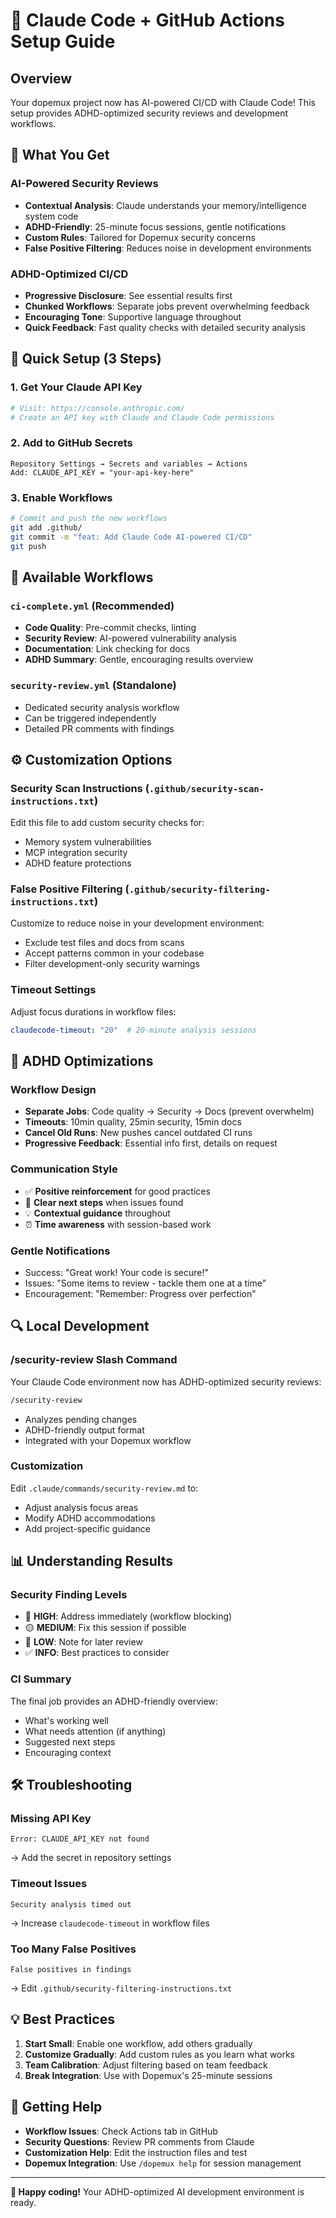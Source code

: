 # 🤖 Claude Code + GitHub Actions Setup Guide

## Overview
Your dopemux project now has AI-powered CI/CD with Claude Code! This setup provides ADHD-optimized security reviews and development workflows.

## 🎯 What You Get

### AI-Powered Security Reviews
- **Contextual Analysis**: Claude understands your memory/intelligence system code
- **ADHD-Friendly**: 25-minute focus sessions, gentle notifications
- **Custom Rules**: Tailored for Dopemux security concerns
- **False Positive Filtering**: Reduces noise in development environments

### ADHD-Optimized CI/CD
- **Progressive Disclosure**: See essential results first
- **Chunked Workflows**: Separate jobs prevent overwhelming feedback
- **Encouraging Tone**: Supportive language throughout
- **Quick Feedback**: Fast quality checks with detailed security analysis

## 🚀 Quick Setup (3 Steps)

### 1. Get Your Claude API Key
```bash
# Visit: https://console.anthropic.com/
# Create an API key with Claude and Claude Code permissions
```

### 2. Add to GitHub Secrets
```
Repository Settings → Secrets and variables → Actions
Add: CLAUDE_API_KEY = "your-api-key-here"
```

### 3. Enable Workflows
```bash
# Commit and push the new workflows
git add .github/
git commit -m "feat: Add Claude Code AI-powered CI/CD"
git push
```

## 🔧 Available Workflows

### `ci-complete.yml` (Recommended)
- **Code Quality**: Pre-commit checks, linting
- **Security Review**: AI-powered vulnerability analysis
- **Documentation**: Link checking for docs
- **ADHD Summary**: Gentle, encouraging results overview

### `security-review.yml` (Standalone)
- Dedicated security analysis workflow
- Can be triggered independently
- Detailed PR comments with findings

## ⚙️ Customization Options

### Security Scan Instructions (`.github/security-scan-instructions.txt`)
Edit this file to add custom security checks for:
- Memory system vulnerabilities
- MCP integration security
- ADHD feature protections

### False Positive Filtering (`.github/security-filtering-instructions.txt`)
Customize to reduce noise in your development environment:
- Exclude test files and docs from scans
- Accept patterns common in your codebase
- Filter development-only security warnings

### Timeout Settings
Adjust focus durations in workflow files:
```yaml
claudecode-timeout: "20"  # 20-minute analysis sessions
```

## 🎨 ADHD Optimizations

### Workflow Design
- **Separate Jobs**: Code quality → Security → Docs (prevent overwhelm)
- **Timeouts**: 10min quality, 25min security, 15min docs
- **Cancel Old Runs**: New pushes cancel outdated CI runs
- **Progressive Feedback**: Essential info first, details on request

### Communication Style
- ✅ **Positive reinforcement** for good practices
- 🎯 **Clear next steps** when issues found
- 💡 **Contextual guidance** throughout
- ⏰ **Time awareness** with session-based work

### Gentle Notifications
- Success: "Great work! Your code is secure!"
- Issues: "Some items to review - tackle them one at a time"
- Encouragement: "Remember: Progress over perfection"

## 🔍 Local Development

### /security-review Slash Command
Your Claude Code environment now has ADHD-optimized security reviews:
```bash
/security-review
```
- Analyzes pending changes
- ADHD-friendly output format
- Integrated with your Dopemux workflow

### Customization
Edit `.claude/commands/security-review.md` to:
- Adjust analysis focus areas
- Modify ADHD accommodations
- Add project-specific guidance

## 📊 Understanding Results

### Security Finding Levels
- 🔴 **HIGH**: Address immediately (workflow blocking)
- 🟡 **MEDIUM**: Fix this session if possible
- 🔵 **LOW**: Note for later review
- ✅ **INFO**: Best practices to consider

### CI Summary
The final job provides an ADHD-friendly overview:
- What's working well
- What needs attention (if anything)
- Suggested next steps
- Encouraging context

## 🛠️ Troubleshooting

### Missing API Key
```
Error: CLAUDE_API_KEY not found
```
→ Add the secret in repository settings

### Timeout Issues
```
Security analysis timed out
```
→ Increase `claudecode-timeout` in workflow files

### Too Many False Positives
```
False positives in findings
```
→ Edit `.github/security-filtering-instructions.txt`

## 💡 Best Practices

1. **Start Small**: Enable one workflow, add others gradually
2. **Customize Gradually**: Add custom rules as you learn what works
3. **Team Calibration**: Adjust filtering based on team feedback
4. **Break Integration**: Use with Dopemux's 25-minute sessions

## 🤝 Getting Help

- **Workflow Issues**: Check Actions tab in GitHub
- **Security Questions**: Review PR comments from Claude
- **Customization Help**: Edit the instruction files and test
- **Dopemux Integration**: Use `/dopemux help` for session management

---

**🎉 Happy coding!** Your ADHD-optimized AI development environment is ready.
